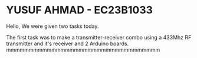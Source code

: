 # YUSUF AHMAD - EC23B1033 

Hello, We were given two tasks today.

The first task was to make a transmitter-receiver combo using a 433Mhz RF transmitter and it's receiver and 2 Arduino boards. mmmmmmmmmmmmmmmmmmmmmmmmmmmmmmmmmm


